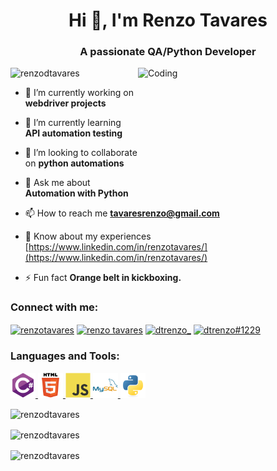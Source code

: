 <h1 align="center">Hi 👋, I'm Renzo Tavares</h1>
<h3 align="center">A passionate QA/Python Developer</h3>

<img align="right" alt="Coding" width="300" height="180"  src="https://media4.giphy.com/media/zOvBKUUEERdNm/giphy.gif?cid=790b76114ec8a752ff2b8459d4e7b4994c7eeb372616807a&rid=giphy.gif&ct=g">

<p align="left"> <img src="https://komarev.com/ghpvc/?username=renzodtavares&label=Profile%20views&color=0e75b6&style=flat" alt="renzodtavares" /> </p>

- 🔭 I’m currently working on **webdriver projects**

- 🌱 I’m currently learning **API automation testing**

- 👯 I’m looking to collaborate on **python automations**

- 💬 Ask me about **Automation with Python**

- 📫 How to reach me **tavaresrenzo@gmail.com**

- 📄 Know about my experiences [https://www.linkedin.com/in/renzotavares/](https://www.linkedin.com/in/renzotavares/)

- ⚡ Fun fact **Orange belt in kickboxing.**

<h3 align="left">Connect with me:</h3>
<p align="left">
<a href="https://linkedin.com/in/renzotavares" target="blank"><img align="center" src="https://raw.githubusercontent.com/rahuldkjain/github-profile-readme-generator/master/src/images/icons/Social/linked-in-alt.svg" alt="renzotavares" height="30" width="40" /></a>
<a href="https://stackoverflow.com/users/renzo tavares" target="blank"><img align="center" src="https://raw.githubusercontent.com/rahuldkjain/github-profile-readme-generator/master/src/images/icons/Social/stack-overflow.svg" alt="renzo tavares" height="30" width="40" /></a>
<a href="https://instagram.com/dtrenzo_" target="blank"><img align="center" src="https://raw.githubusercontent.com/rahuldkjain/github-profile-readme-generator/master/src/images/icons/Social/instagram.svg" alt="dtrenzo_" height="30" width="40" /></a>
<a href="https://discord.gg/dtrenzo#1229" target="blank"><img align="center" src="https://raw.githubusercontent.com/rahuldkjain/github-profile-readme-generator/master/src/images/icons/Social/discord.svg" alt="dtrenzo#1229" height="30" width="40" /></a>
</p>

<h3 align="left">Languages and Tools:</h3>
<p align="left"> <a href="https://www.w3schools.com/cs/" target="_blank" rel="noreferrer"> <img src="https://raw.githubusercontent.com/devicons/devicon/master/icons/csharp/csharp-original.svg" alt="csharp" width="40" height="40"/> </a> <a href="https://www.w3.org/html/" target="_blank" rel="noreferrer"> <img src="https://raw.githubusercontent.com/devicons/devicon/master/icons/html5/html5-original-wordmark.svg" alt="html5" width="40" height="40"/> </a> <a href="https://developer.mozilla.org/en-US/docs/Web/JavaScript" target="_blank" rel="noreferrer"> <img src="https://raw.githubusercontent.com/devicons/devicon/master/icons/javascript/javascript-original.svg" alt="javascript" width="40" height="40"/> </a> <a href="https://www.mysql.com/" target="_blank" rel="noreferrer"> <img src="https://raw.githubusercontent.com/devicons/devicon/master/icons/mysql/mysql-original-wordmark.svg" alt="mysql" width="40" height="40"/> </a> <a href="https://www.python.org" target="_blank" rel="noreferrer"> <img src="https://raw.githubusercontent.com/devicons/devicon/master/icons/python/python-original.svg" alt="python" width="40" height="40"/> </a> </p>

<p><img align="center" src="https://github-readme-stats.vercel.app/api/top-langs?username=renzodtavares&show_icons=true&locale=en&layout=compact" alt="renzodtavares" /></p>

<p><img align="center" src="https://github-readme-stats.vercel.app/api?username=renzodtavares&show_icons=true&locale=en" alt="renzodtavares" /></p>

<p><img align="center" src="https://github-readme-streak-stats.herokuapp.com/?user=renzodtavares&" alt="renzodtavares" /></p>
